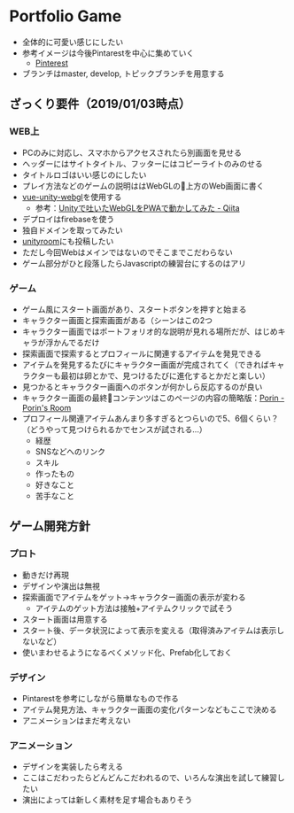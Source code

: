 # Portfolio Game

- 全体的に可愛い感じにしたい
- 参考イメージは今後Pintarestを中心に集めていく
  - [Pinterest](https://www.pinterest.jp/mihoijuin/%E3%83%9D%E3%83%BC%E3%83%88%E3%83%95%E3%82%A9%E3%83%AA%E3%82%AA%E3%82%A2%E3%82%A4%E3%83%87%E3%82%A2/)
- ブランチはmaster, develop, トピックブランチを用意する

## ざっくり要件（2019/01/03時点）
### WEB上
- PCのみに対応し、スマホからアクセスされたら別画面を見せる
- ヘッダーにはサイトタイトル、フッターにはコピーライトのみのせる
- タイトルロゴはいい感じのにしたい
- プレイ方法などのゲームの説明ははWebGLの上方のWeb画面に書く
- [vue-unity-webgl](https://www.npmjs.com/package/vue-unity-webgl)を使用する
  - 参考：[Unityで吐いたWebGLをPWAで動かしてみた - Qiita](https://qiita.com/MizoTake/items/7089494d7bd3e700e34b)
- デプロイはfirebaseを使う
- 独自ドメインを取ってみたい
- [unityroom](https://unityroom.com/)にも投稿したい
- ただし今回Webはメインではないのでそこまでこだわらない
- ゲーム部分がひと段落したらJavascriptの練習台にするのはアリ

### ゲーム
- ゲーム風にスタート画面があり、スタートボタンを押すと始まる
- キャラクター画面と探索画面がある（シーンはこの2つ
- キャラクター画面ではポートフォリオ的な説明が見れる場所だが、はじめキャラが浮かんでるだけ
- 探索画面で探索するとプロフィールに関連するアイテムを発見できる
- アイテムを発見するたびにキャラクター画面が完成されてく（できればキャラクターも最初は卵とかで、見つけるたびに進化するとかだと楽しい）
- 見つかるとキャラクター画面へのボタンが何かしら反応するのが良い
- キャラクター画面の最終コンテンツはこのページの内容の簡略版：[Porin - Porin's Room](https://scrapbox.io/Porin-Room/Porin)
- プロフィール関連アイテムあんまり多すぎるとつらいので5、6個くらい？（どうやって見つけられるかでセンスが試される...）
  - 経歴
  - SNSなどへのリンク
  - スキル
  - 作ったもの
  - 好きなこと
  - 苦手なこと

## ゲーム開発方針
### プロト
- 動きだけ再現
- デザインや演出は無視
- 探索画面でアイテムをゲット→キャラクター画面の表示が変わる
  - アイテムのゲット方法は接触+アイテムクリックで試そう
- スタート画面は用意する
- スタート後、データ状況によって表示を変える（取得済みアイテムは表示しないなど）
- 使いまわせるようになるべくメソッド化、Prefab化しておく

### デザイン
- Pintarestを参考にしながら簡単なもので作る
- アイテム発見方法、キャラクター画面の変化パターンなどもここで決める
- アニメーションはまだ考えない

### アニメーション
- デザインを実装したら考える
- ここはこだわったらどんどんこだわれるので、いろんな演出を試して練習したい
- 演出によっては新しく素材を足す場合もありそう
